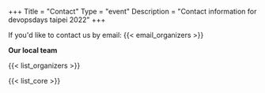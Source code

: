 +++
Title = "Contact"
Type = "event"
Description = "Contact information for devopsdays taipei 2022"
+++

If you'd like to contact us by email: {{< email_organizers >}}

**Our local team**

{{< list_organizers >}}


{{< list_core >}}
